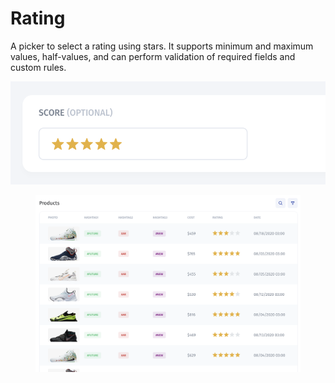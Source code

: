# Rating

A picker to select a rating using stars. It supports minimum and maximum values, half-values, and can perform validation of required fields and custom rules.

![](<../../../../.gitbook/assets/image (8).png>)

<figure><img src="../../../../.gitbook/assets/image (6) (1).png" alt=""><figcaption></figcaption></figure>
